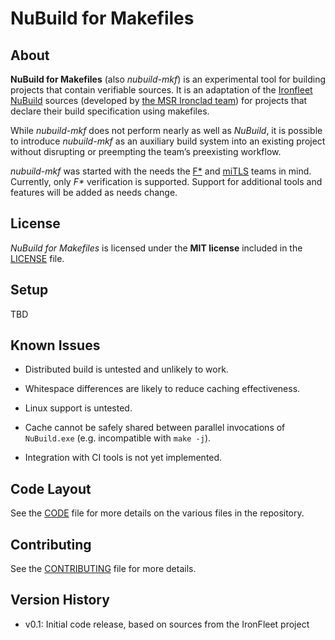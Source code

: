 NuBuild for Makefiles
=====================

About
-----

**NuBuild for Makefiles** (also *nubuild-mkf*) is an experimental tool for
building projects that contain verifiable sources. It is an adaptation of the
[Ironfleet
NuBuild](<http://github.com/Microsoft/Ironclad/blob/master/ironfleet/README.md>)
sources (developed by [the MSR Ironclad
team](<http://research.microsoft.com/ironclad>)) for projects that declare their
build specification using makefiles.

While *nubuild-mkf* does not perform nearly as well as *NuBuild*, it is possible
to introduce *nubuild-mkf* as an auxiliary build system into an existing project
without disrupting or preempting the team’s preexisting workflow.

*nubuild-mkf* was started with the needs the [F\*](<http://www.fstar-lang.org/>)
and [miTLS](<http://www.mitls.org/>) teams in mind. Currently, only *F\**
verification is supported. Support for additional tools and features will be
added as needs change.

License
-------

*NuBuild for Makefiles* is licensed under the **MIT license** included in the
[LICENSE](<./LICENSE>) file.

Setup
-----

TBD

Known Issues
------------

-   Distributed build is untested and unlikely to work.

-   Whitespace differences are likely to reduce caching effectiveness.

-   Linux support is untested.

-   Cache cannot be safely shared between parallel invocations of `NuBuild.exe`
    (e.g. incompatible with `make -j`).

-   Integration with CI tools is not yet implemented.

Code Layout
-----------

See the [CODE](<./CODE.md>) file for more details on the various files in the
repository.

Contributing
------------

See the [CONTRIBUTING](<./CONTRIBUTING.md>) file for more details.

Version History
---------------

-   v0.1: Initial code release, based on sources from the IronFleet project
